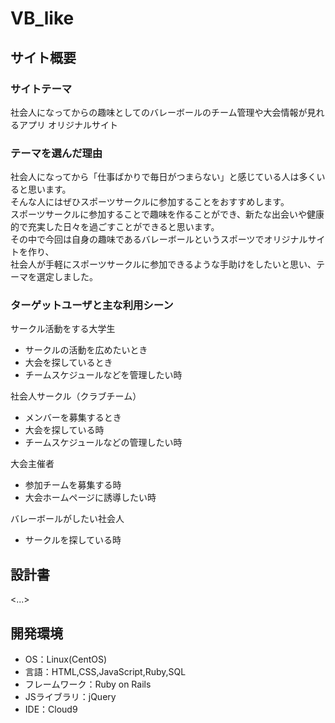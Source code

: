 # VB_like

## サイト概要
### サイトテーマ
社会人になってからの趣味としてのバレーボールのチーム管理や大会情報が見れるアプリ
オリジナルサイト

### テーマを選んだ理由
社会人になってから「仕事ばかりで毎日がつまらない」と感じている人は多くいると思います。<br>
そんな人にはぜひスポーツサークルに参加することをおすすめします。<br>
スポーツサークルに参加することで趣味を作ることができ、新たな出会いや健康的で充実した日々を過ごすことができると思います。<br>
その中で今回は自身の趣味であるバレーボールというスポーツでオリジナルサイトを作り、<br>
社会人が手軽にスポーツサークルに参加できるような手助けをしたいと思い、テーマを選定しました。<br>

### ターゲットユーザと主な利用シーン

サークル活動をする大学生
- サークルの活動を広めたいとき
- 大会を探しているとき
- チームスケジュールなどを管理したい時

社会人サークル（クラブチーム）
- メンバーを募集するとき
- 大会を探している時
- チームスケジュールなどの管理したい時

大会主催者
- 参加チームを募集する時
- 大会ホームページに誘導したい時

バレーボールがしたい社会人
- サークルを探している時


## 設計書
<...>

## 開発環境
- OS：Linux(CentOS)
- 言語：HTML,CSS,JavaScript,Ruby,SQL
- フレームワーク：Ruby on Rails
- JSライブラリ：jQuery
- IDE：Cloud9

